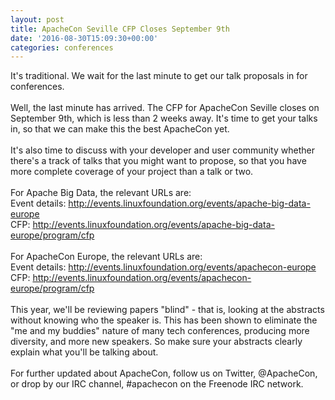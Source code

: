 ```yaml
---
layout: post
title: ApacheCon Seville CFP Closes September 9th
date: '2016-08-30T15:09:30+00:00'
categories: conferences
---
```

<div>It's traditional. We wait for the last minute to get our talk proposals in for conferences.</div>
  <div><br /></div>
  <div>Well, the last minute has arrived. The CFP for ApacheCon Seville closes on September 9th, which is less than 2 weeks away. It's time to get your talks in, so that we can make this the best ApacheCon yet.</div>
  <div><br /></div>
  <div>It's also time to discuss with your developer and user community whether there's a track of talks that you might want to propose, so that you have more complete coverage of your project than a talk or two.</div>
  <div><br /></div>
  <div>For Apache Big Data, the relevant URLs are:</div>
  <div>Event details: <a href="http://events.linuxfoundation.org/events/apache-big-data-europe">http://events.linuxfoundation.org/events/apache-big-data-europe</a> </div>
  <div>CFP: <a href="http://events.linuxfoundation.org/events/apache-big-data-europe/program/cfp">http://events.linuxfoundation.org/events/apache-big-data-europe/program/cfp</a> </div>
  <div><br /></div>
  <div>For ApacheCon Europe, the relevant URLs are:</div>
  <div>Event details: <a href="http://events.linuxfoundation.org/events/apachecon-europe">http://events.linuxfoundation.org/events/apachecon-europe</a> </div>
  <div>CFP: <a href="http://events.linuxfoundation.org/events/apachecon-europe/program/cfp">http://events.linuxfoundation.org/events/apachecon-europe/program/cfp</a> </div>
  <div><br /></div>
  <div>This year, we'll be reviewing papers &quot;blind&quot; - that is, looking at the abstracts without knowing who the speaker is. This has been shown to eliminate the &quot;me and my buddies&quot; nature of many tech conferences, producing more diversity, and more new speakers. So make sure your abstracts clearly explain what you'll be talking about.</div>
  <div><br /></div>
  <div>For further updated about ApacheCon, follow us on Twitter, @ApacheCon, or drop by our IRC channel, #apachecon on the Freenode IRC network.</div>
